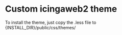 Custom icingaweb2 theme
=======================

To install the theme, just copy the .less file to {INSTALL\_DIR}/public/css/themes/

